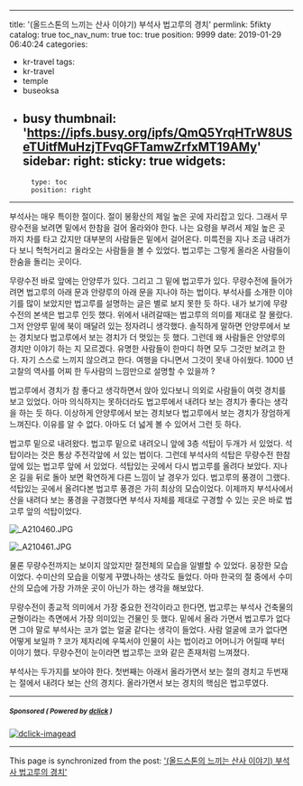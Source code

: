 
---
title: '(올드스톤의 느끼는 산사 이야기) 부석사 법고루의 경치'
permlink: 5fikty
catalog: true
toc_nav_num: true
toc: true
position: 9999
date: 2019-01-29 06:40:24
categories:
- kr-travel
tags:
- kr-travel
- temple
- buseoksa
- busy
thumbnail: 'https://ipfs.busy.org/ipfs/QmQ5YrqHTrW8USeTUitfMuHzjTFvqGFTamwZrfxMT19AMy'
sidebar:
    right:
        sticky: true
widgets:
    -
        type: toc
        position: right
---



부석사는 매우 특이한 절이다. 절이 봉황산의 제일 높은 곳에 자리잡고 있다. 그래서 무량수전을 보려면 밑에서 한참을 걸어 올라와야 한다. 나는 요령을 부려서 제일 높은 곳 까지 차를 타고 갔지만 대부분의 사람들은 밑에서 걸어온다. 미륵전을 지나 조금 내려가다 보니 헉헉거리고 올라오는 사람들을 볼 수 있었다. 법고루는 그렇게 올라온 사람들이 한숨을 돌리는 곳이다. 

무량수전 바로 앞에는 안양루가 있다. 그리고 그 밑에 법고루가 있다. 무량수전에 들어가려면 법고루의 아래 문과 안량루의 아래 문을 지나야 하는 법이다. 부석사를 소개한 이야기를 많이 보았지만 법고루를 설명하는 글은 별로 보지 못한 듯 하다. 내가 보기에 무량수전의 본색은 법고루 인듯 했다. 위에서 내려갈때는 법고루의 의미를 제대로 잘 몰랐다. 그저 안양루 밑에 북이 매달려 있는 정자려니 생각했다. 솔직하게 말하면 안양루에서 보는 경치보다 법고루에서 보는 경치가 더 멋있는 듯 했다. 그런데 왜 사람들은 안양루의 경치만 이야기 하는 지 모르겠다. 유명한 사람들이 한마디 하면 모두 그것만 보려고 한다. 자기 스스로 느끼지 않으려고 한다. 여행을 다니면서 그것이 못내 아쉬웠다. 1000 년 고찰의 역사를  어찌 한 두사람의 느낌만으로 설명할 수 있을까 ? 


법고루에서 경치가 참 좋다고 생각하면서 앉아 있다보니 의외로 사람들이 여럿 경치를 보고 있었다. 아마 의식하지는 못하더라도 법고루에서 내려다 보는 경치가 좋다는 생각을 하는 듯 하다. 이상하게 안양루에서 보는 경치보다 법고루에서 보는 경치가 장엄하게 느껴진다. 이유를 알 수 없다. 아마도 더 넓게 볼 수 있어서 그런 듯 하다. 



법고루 밑으로 내려왔다. 법고루 밑으로 내려오니 앞에 3층 석탑이 두개가 서 있었다. 석탑이라는 것은 통상 주전각앞에 서 있는 법이다. 그런데 부석사의 석탑은 무량수전 한참 앞에 있는 법고루 앞에 서 있었다. 석탑있는 곳에서 다시 법고루를 올려다 보았다. 지나온 길을 뒤로 돌아 보면 확연하게 다른 느낌이 날 경우가 있다. 법고루의 풍경이 그랬다. 석탑있는 곳에서 올려다본 법고루 풍경은 가히 최상의 모습이었다. 이제까지 부석사에서 산을 내려다 보는 풍경을 구경했다면 부석사 자체를 제대로 구경할 수 있는 곳은 바로 법고루 앞의 석탑이었다. 

![_A210460.JPG](https://ipfs.busy.org/ipfs/QmQ5YrqHTrW8USeTUitfMuHzjTFvqGFTamwZrfxMT19AMy)

![_A210461.JPG](https://ipfs.busy.org/ipfs/Qmdedbn6As62xk8PBAbs33guqYYVeUZBiWmqAt7PLnCS78)


물론 무량수전까지는 보이지 않았지만 절전체의 모습을 일별할 수 있었다. 웅장한 모습이었다. 수미산의 모습을 이렇게 꾸몄나하는 생각도 들었다. 아마 한국의 절 중에서 수미산의 모습에 가장 가까운 곳이 아닌가 하는 생각을 해보았다. 

무량수전이 종교적 의미에서 가장 중요한 전각이라고 한다면, 법고루는 부석사 건축물의 균형이라는 측면에서 가장 의미있는 건물인 듯 했다. 밑에서 올라 가면서 법고루가 없다면 그야 말로 부석사는 코가 없는 얼굴 같다는 생각이 들었다. 사람 얼굴에 코가 없다면 어떻게 보일까 ? 코가 제자리에 우뚝서야 인물이 사는 법이라고 어머니가 어릴때 부터 이야기 했다. 무량수전이 눈이라면 법고루는 코와 같은 존재처럼 느껴졌다. 

부석사는 두가지를 보아야 한다. 첫번째는 아래서 올라가면서 보는 절의 경치고 두번재는 절에서 내려다 보는 산의 경치다. 올라가면서 보는 경치의 핵심은 법고루였다. 

---

#####  <sub> **Sponsored ( Powered by [dclick](https://www.dclick.io) )** </sub>
[![dclick-imagead](https://s3.ap-northeast-2.amazonaws.com/dclick/image/city-of-dresden/1548349517595.PNG)](https://api.dclick.io/v1/c?x=eyJhbGciOiJIUzI1NiIsInR5cCI6IkpXVCJ9.eyJjIjoib2xkc3RvbmUiLCJzIjoiNWZpa3R5IiwiYSI6WyJpLTEzNCJdLCJ1cmwiOiJodHRwczovL2Rwb2xsLnh5ei9kZXRhaWwvQGluc3RhZ3JhbS1tb2RlbHMvaW5zdGFncmFtLW1vZGVscy1vZi10aGUtbW9udGgtdm90ZS1mb3ItbWlzcy1qYW51YXJ5LTIwMTkvIiwiaWF0IjoxNTQ4NzQ1NjgwLCJleHAiOjE4NjQxMDU2ODB9.H9YgyAr6k3uG7XlXFzHvs58JFn2W0TYm12VmDRuEQbs)

- - -

This page is synchronized from the post: ['(올드스톤의 느끼는 산사 이야기) 부석사 법고루의 경치'](https://steemit.com/@oldstone/5fikty)
